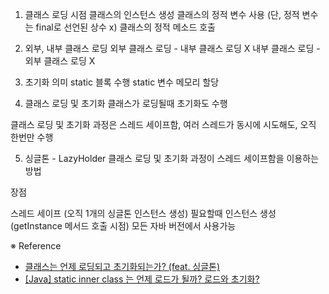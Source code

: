 1) 클래스 로딩 시점
   클래스의 인스턴스 생성
   클래스의 정적 변수 사용 (단, 정적 변수는 final로 선언된 상수 x)
   클래스의 정적 메소드 호출

2) 외부, 내부 클래스 로딩
   외부 클래스 로딩 - 내부 클래스 로딩 X
   내부 클래스 로딩 - 외부 클래스 로딩 X

3) 초기화 의미
   static 블록 수행
   static 변수 메모리 할당

4) 클래스 로딩 및 초기화
   클래스가 로딩될때 초기화도 수행

클래스 로딩 및 초기화 과정은 스레드 세이프함, 여러 스레드가 동시에 시도해도, 오직 한번만 수행

5) 싱글톤 - LazyHolder
   클래스 로딩 및 초기화 과정이 스레드 세이프함을 이용하는 방법

장점

스레드 세이프 (오직 1개의 싱글톤 인스턴스 생성)
필요할때 인스턴스 생성(getInstance 메서드 호출 시점)
모든 자바 버전에서 사용가능

※ Reference

- [클래스는 언제 로딩되고 초기화되는가? (feat. 싱글톤)](https://velog.io/@skyepodium/%ED%81%B4%EB%9E%98%EC%8A%A4%EB%8A%94-%EC%96%B8%EC%A0%9C-%EB%A1%9C%EB%94%A9%EB%90%98%EA%B3%A0-%EC%B4%88%EA%B8%B0%ED%99%94%EB%90%98%EB%8A%94%EA%B0%80)
- [[Java] static inner class 는 언제 로드가 될까? 로드와 초기화?](https://kdhyo98.tistory.com/70)